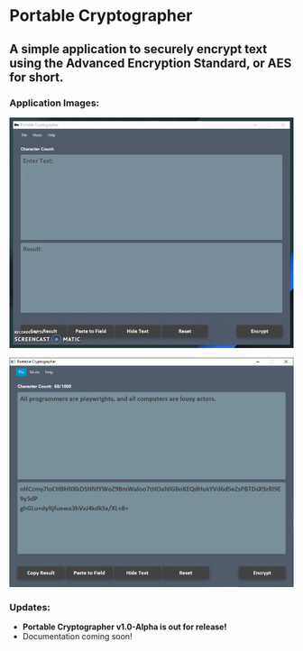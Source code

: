 # Portable Cryptographer

## A simple application to securely encrypt text using the Advanced Encryption Standard, or AES for short.

### Application Images:

![alt_text](https://github.com/manu-p-1/Portable-Cryptographer/blob/master/src/main/java/projects/encryptor/gui/GUI_Images/Application_Recording.gif)

![alt text](https://github.com/manu-p-1/Portable-Cryptographer/blob/master/src/main/java/projects/encryptor/gui/GUI_Images/Image2.PNG)

### Updates:
- **Portable Cryptographer v1.0-Alpha is out for release!**
- Documentation coming soon!



